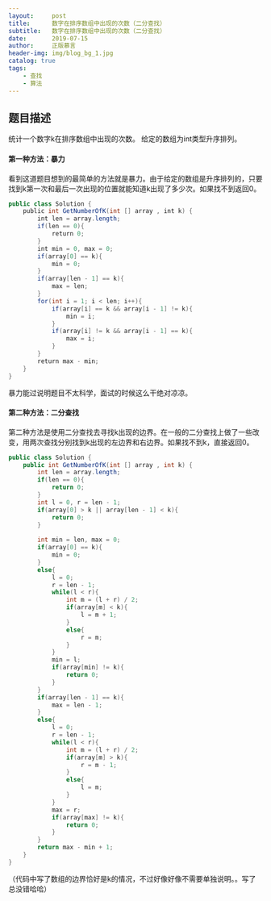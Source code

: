 ```yaml
---
layout:     post
title:      数字在排序数组中出现的次数（二分查找）
subtitle:   数字在排序数组中出现的次数（二分查找）
date:       2019-07-15
author:     正版慕言
header-img: img/blog_bg_1.jpg
catalog: true
tags:
    - 查找
    - 算法
---
```



## 题目描述
统计一个数字k在排序数组中出现的次数。
给定的数组为int类型升序排列。

#### 第一种方法：暴力
看到这道题目想到的最简单的方法就是暴力。由于给定的数组是升序排列的，只要找到k第一次和最后一次出现的位置就能知道k出现了多少次。如果找不到返回0。

```java
public class Solution {
    public int GetNumberOfK(int [] array , int k) {
        int len = array.length;
        if(len == 0){
            return 0;
        }
        int min = 0, max = 0;
        if(array[0] == k){
            min = 0;
        }
        if(array[len - 1] == k){
            max = len;
        }
        for(int i = 1; i < len; i++){
            if(array[i] == k && array[i - 1] != k){
                min = i;
            }
            if(array[i] != k && array[i - 1] == k){
                max = i;
            }
        }
        return max - min;
    }
}
```
暴力能过说明题目不太科学，面试的时候这么干绝对凉凉。

#### 第二种方法：二分查找
第二种方法是使用二分查找去寻找k出现的边界。在一般的二分查找上做了一些改变，用两次查找分别找到k出现的左边界和右边界。如果找不到k，直接返回0。
```java
public class Solution {
    public int GetNumberOfK(int [] array , int k) {
		int len = array.length;
		if(len == 0){
			return 0;
		}
		int l = 0, r = len - 1;
		if(array[0] > k || array[len - 1] < k){
			return 0;
		}
		
		int min = len, max = 0;
		if(array[0] == k){
			min = 0;
		}
		else{
			l = 0; 
			r = len - 1;
			while(l < r){
				int m = (l + r) / 2;
				if(array[m] < k){
					l = m + 1;
				}
				else{
					r = m;
				}
			}
			min = l;
			if(array[min] != k){
				return 0;
			}
		}
		if(array[len - 1] == k){
			max = len - 1;
		}
		else{
			l = 0;
			r = len - 1;
			while(l < r){
				int m = (l + r) / 2;
				if(array[m] > k){
					r = m - 1;
				}
				else{
					l = m;
				}
			}
			max = r;
			if(array[max] != k){
				return 0;
			}
		}
		return max - min + 1;
    }
}
```
（代码中写了数组的边界恰好是k的情况，不过好像好像不需要单独说明。。写了总没错哈哈）